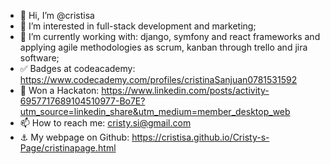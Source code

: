 - 👋 Hi, I’m @cristisa
- 👀 I’m interested in full-stack development and marketing;
- 🌱 I’m currently working with: django, symfony and react frameworks
      and applying agile methodologies as scrum, kanban through trello and jira software;
- ✅ Badges at codeacademy: https://www.codecademy.com/profiles/cristinaSanjuan0781531592
- 🥇 Won a Hackaton: https://www.linkedin.com/posts/activity-6957717689104510977-Bo7E?utm_source=linkedin_share&utm_medium=member_desktop_web
- 📫 How to reach me: cristy.si@gmail.com
- ⚓ My webpage on Github: https://cristisa.github.io/Cristy-s-Page/cristinapage.html


<!---
cristisa/cristisa is a ✨ special ✨ repository because its `README.md` (this file) appears on your GitHub profile.
You can click the Preview link to take a look at your changes.
--->
